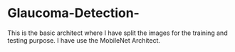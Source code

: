 # Glaucoma-Detection-
This is the basic architect where I have split the images for the training and testing purpose. I have use the MobileNet Architect.
